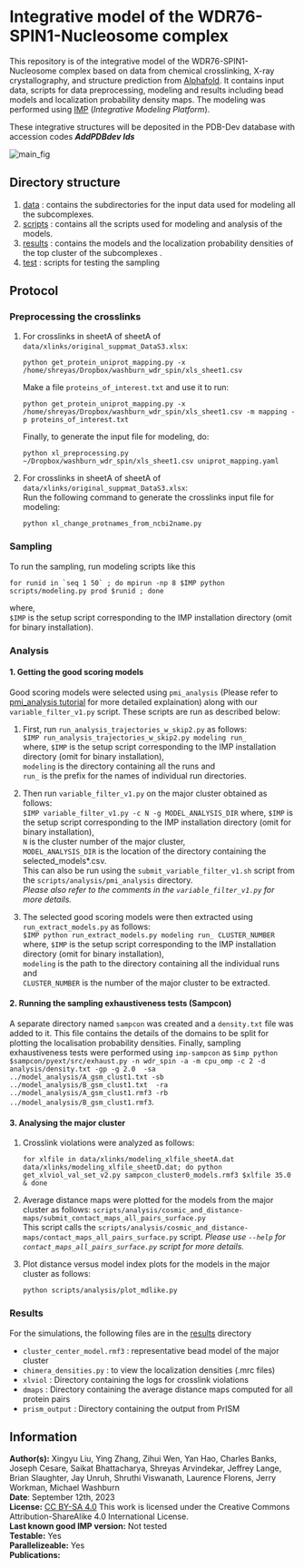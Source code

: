 
[Add PubMed link]: [![PubMed](https://salilab.org/imp-systems/static/images/pubmed.png)](https://pubmed.ncbi.nlm.nih.gov/36040254/)

[Add Zenodo link]: [![DOI](https://zenodo.org/badge/DOI/10.5281/zenodo.6674232.svg)](https://doi.org/10.5281/zenodo.6674232)

# Integrative model of the WDR76-SPIN1-Nucleosome complex

This repository is of the integrative model of the WDR76-SPIN1-Nucleosome complex based on data from chemical crosslinking, X-ray crystallography, and structure prediction from [Alphafold](https://www.alphafold.ebi.ac.uk/entry/Q9H967). It contains input data, scripts for data preprocessing, modeling and results including bead models and localization probability density maps. The modeling was performed using [IMP](https://integrativemodeling.org) (*Integrative Modeling Platform*).

These integrative structures will be deposited in the PDB-Dev database with accession codes ***AddPDBdev Ids***

![main_fig](F1.png)


## Directory structure
1. [data](data/) : contains the subdirectories for the input data used for modeling all the subcomplexes.
2. [scripts](scripts/) : contains all the scripts used for modeling and analysis of the models.
3. [results](results/) : contains the models and the localization probability densities of the top cluster of the subcomplexes .
4. [test](test/) : scripts for testing the sampling


## Protocol
### Preprocessing the crosslinks
1. For crosslinks in sheetA of sheetA of `data/xlinks/original_suppmat_DataS3.xlsx`:  
    ```
    python get_protein_uniprot_mapping.py -x /home/shreyas/Dropbox/washburn_wdr_spin/xls_sheet1.csv
    ```
    Make a file `proteins_of_interest.txt` and use it to run:
    ```
    python get_protein_uniprot_mapping.py -x /home/shreyas/Dropbox/washburn_wdr_spin/xls_sheet1.csv -m mapping -p proteins_of_interest.txt
    ```
    Finally, to generate the input file for modeling, do:
    ```
    python xl_preprocessing.py ~/Dropbox/washburn_wdr_spin/xls_sheet1.csv uniprot_mapping.yaml
    ```
2. For crosslinks in sheetA of sheetA of `data/xlinks/original_suppmat_DataS3.xlsx`:  
    Run the following command to generate the crosslinks input file for modeling:
    ```
    python xl_change_protnames_from_ncbi2name.py
    ```


### Sampling
To run the sampling, run modeling scripts like this   
```
for runid in `seq 1 50` ; do mpirun -np 8 $IMP python scripts/modeling.py prod $runid ; done
```

where,   
`$IMP` is the setup script corresponding to the IMP installation directory (omit for binary installation).


### Analysis
#### 1. Getting the good scoring models
  Good scoring models were selected using `pmi_analysis` (Please refer to [pmi_analysis tutorial](https://github.com/salilab/PMI_analysis) for more detailed explaination) along with our `variable_filter_v1.py` script. These scripts are run as described below:
  1. First, run `run_analysis_trajectories_w_skip2.py` as follows:  
      `$IMP run_analysis_trajectories_w_skip2.py modeling run_ `  
      where, `$IMP` is the setup script corresponding to the IMP installation directory (omit for binary installation),   
      `modeling` is the directory containing all the runs and   
      `run_` is the prefix for the names of individual run directories.  
      
  2. Then run `variable_filter_v1.py` on the major cluster obtained as follows:   
      `$IMP variable_filter_v1.py -c N -g MODEL_ANALYSIS_DIR`
      where, `$IMP` is the setup script corresponding to the IMP installation directory (omit for binary installation),   
      `N` is the cluster number of the major cluster,   
      `MODEL_ANALYSIS_DIR` is the location of the directory containing the selected_models*.csv.   
      This can also be run using the `submit_variable_filter_v1.sh` script from the `scripts/analysis/pmi_analysis` directory.  
  _Please also refer to the comments in the `variable_filter_v1.py` for more details._

  3. The selected good scoring models were then extracted using `run_extract_models.py` as follows:   
      `$IMP python run_extract_models.py modeling run_ CLUSTER_NUMBER`   
      where, `$IMP` is the setup script corresponding to the IMP installation directory (omit for binary installation),   
      `modeling` is the path to the directory containing all the individual runs and   
      `CLUSTER_NUMBER` is the number of the major cluster to be extracted.  
      
#### 2. Running the sampling exhaustiveness tests (Sampcon)
A separate directory named `sampcon` was created and a `density.txt` file was added to it. This file contains the details of the domains to be split for plotting the localisation probability densities. Finally, sampling exhaustiveness tests were performed using `imp-sampcon` as `$imp python $sampcon/pyext/src/exhaust.py -n wdr_spin -a -m cpu_omp -c 2 -d analysis/density.txt -gp -g 2.0  -sa ../model_analysis/A_gsm_clust1.txt -sb ../model_analysis/B_gsm_clust1.txt  -ra ../model_analysis/A_gsm_clust1.rmf3 -rb ../model_analysis/B_gsm_clust1.rmf3`. 

#### 3. Analysing the major cluster
1. Crosslink violations were analyzed as follows:   
    ```
    for xlfile in data/xlinks/modeling_xlfile_sheetA.dat data/xlinks/modeling_xlfile_sheetD.dat; do python get_xlviol_val_set_v2.py sampcon_cluster0_models.rmf3 $xlfile 35.0 & done
    ```   
      
2. Average distance maps were plotted for the models from the major cluster as follows:
    `scripts/analysis/cosmic_and_distance-maps/submit_contact_maps_all_pairs_surface.py`   
    This script calls the `scripts/analysis/cosmic_and_distance-maps/contact_maps_all_pairs_surface.py` script.
    _Please use `--help` for `contact_maps_all_pairs_surface.py` script for more details._

3. Plot distance versus model index plots for the models in the major cluster as follows:
    ```
    python scripts/analysis/plot_mdlike.py
    ```

### Results

For the simulations, the following files are in the [results](results/) directory
* `cluster_center_model.rmf3` : representative bead model of the major cluster
* `chimera_densities.py` : to view the localization densities (.mrc files)
* `xlviol` : Directory containing the logs for crosslink violations
* `dmaps` : Directory containing the average distance maps computed for all protein pairs
* `prism_output` : Directory containing the output from PrISM


## Information
**Author(s):** Xingyu Liu, Ying Zhang, Zihui Wen, Yan Hao, Charles Banks, Joseph Cesare, Saikat Bhattacharya, Shreyas Arvindekar, Jeffrey Lange, Brian Slaughter, Jay Unruh, Shruthi Viswanath, Laurence Florens, Jerry Workman, Michael Washburn  
**Date**: September 12th, 2023  
**License:** [CC BY-SA 4.0](https://creativecommons.org/licenses/by-sa/4.0/)
This work is licensed under the Creative Commons Attribution-ShareAlike 4.0
International License.  
**Last known good IMP version:** Not tested  
**Testable:** Yes  
**Parallelizeable:** Yes  
**Publications:**  

